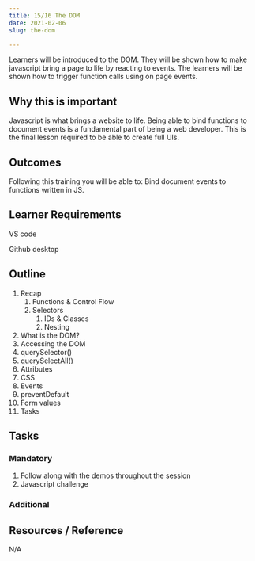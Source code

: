 ```yaml
---
title: 15/16 The DOM
date: 2021-02-06
slug: the-dom

---
```

Learners will be introduced to the DOM. They will be shown how to make javascript bring a page to life by reacting to events. The learners will be shown how to trigger function calls using on page events.

## **Why this is important**

Javascript is what brings a website to life. Being able to bind functions to document events is a fundamental part of being a web developer. This is the final lesson required to be able to create full UIs.

## **Outcomes**

Following this training you will be able to: Bind document events to functions written in JS.

## **Learner Requirements**

VS code

Github desktop

## **Outline**

 1. Recap
    1. Functions & Control Flow
    2. Selectors
       1. IDs & Classes
       2. Nesting
 2. What is the DOM?
 3. Accessing the DOM
 4. querySelector()
 5. querySelectAll()
 6. Attributes
 7. CSS
 8. Events
 9. preventDefault
10. Form values
11. Tasks

## **Tasks**

### **Mandatory**

1. Follow along with the demos throughout the session
2. Javascript challenge

### **Additional**

## **Resources / Reference**

N/A